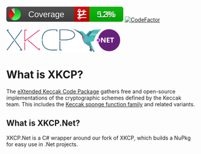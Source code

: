 ![coverage badge](https://github.com/StirlingLabs/XKCP.NET/blob/coverage/coverage/badge_combined.svg)
[![CodeFactor](https://www.codefactor.io/repository/github/stirlinglabs/xkcp.net/badge?s=8bddb54013ecc622805241b6565eae25fb07ef5c)](https://www.codefactor.io/repository/github/stirlinglabs/xkcp.net)

<img src="./Docs/XKCP-Anna-banner-dotnet.svg" width="60%" />

# What is XKCP?

The [eXtended Keccak Code Package](https://github.com/StirlingLabs/XKCP) gathers free and open-source implementations of the cryptographic schemes defined by the Keccak team.
This includes the [Keccak sponge function family](https://keccak.team/keccak.html) and related variants.

## What is XKCP.Net?

XKCP.Net is a C# wrapper around our fork of XKCP, which builds a NuPkg for easy use in .Net projects.
